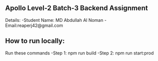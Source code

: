 <h2>Apollo Level-2 Batch-3 Backend Assignment</h2>
Details:
-Student Name: MD Abdullah Al Noman
-Email:reaperj42@gmail.com

<h2>How to run locally:</h2>
Run these commands
-Step 1: npm run build
-Step 2: npm run start:prod
